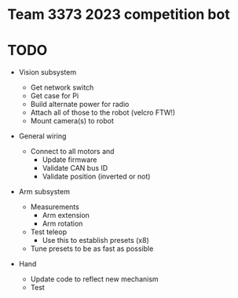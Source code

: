 # Team 3373 2023 competition bot

# TODO

- Vision subsystem
  - Get network switch
  - Get case for Pi
  - Build alternate power for radio
  - Attach all of those to the robot (velcro FTW!)
  - Mount camera(s) to robot

- General wiring
  - Connect to all motors and
    - Update firmware
    - Validate CAN bus ID
    - Validate position (inverted or not)

- Arm subsystem
  - Measurements
    - Arm extension
    - Arm rotation
  - Test teleop
    - Use this to establish presets (x8)
  - Tune presets to be as fast as possible

- Hand
  - Update code to reflect new mechanism
  - Test
